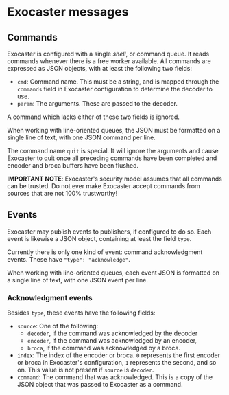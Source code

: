 
# Exocaster messages

## Commands

Exocaster is configured with a single _shell_, or command queue. It reads
commands whenever there is a free worker available. All commands are expressed
as JSON objects, with at least the following two fields:

* `cmd`: Command name. This must be a string, and is mapped through the
  `commands` field in Exocaster configuration to determine the decoder to use.
* `param`: The arguments. These are passed to the decoder.

A command which lacks either of these two fields is ignored.

When working with line-oriented queues, the JSON must be formatted on a
single line of text, with one JSON command per line.

The command name `quit` is special. It will ignore the arguments and cause
Exocaster to quit once all preceding commands have been completed and
encoder and broca buffers have been flushed.

**IMPORTANT NOTE**: Exocaster's security model assumes that all commands can
be trusted. Do not ever make Exocaster accept commands from sources that are
not 100% trustworthy!

## Events

Exocaster may publish events to publishers, if configured to do so. Each event
is likewise a JSON object, containing at least the field `type`.

Currently there is only one kind of event: command acknowledgment events.
These have `"type": "acknowledge"`.

When working with line-oriented queues, each event JSON is formatted on a
single line of text, with one JSON event per line.

### Acknowledgment events

Besides `type`, these events have the following fields:

* `source`: One of the following:
  * `decoder`, if the command was acknowledged by the decoder
  * `encoder`, if the command was acknowledged by an encoder,
  * `broca`, if the command was acknowledged by a broca.
* `index`: The index of the encoder or broca. `0` represents the first encoder
  or broca in Exocaster's configuration, `1` represents the second, and so on.
  This value is not present if `source` is `decoder`.
* `command`: The command that was acknowledged. This is a copy of the
  JSON object that was passed to Exocaster as a command.
